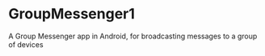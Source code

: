 # GroupMessenger1
A Group Messenger app in Android, for broadcasting messages to a group of devices
